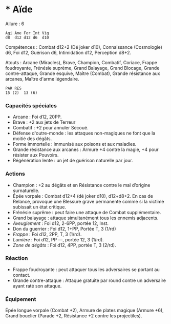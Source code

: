 # * Aïde

Allure : 6

	Agi	Âme	For	Int	Vig
	d8	d12	d12	d6	d10

Compétences : Combat d12+2 (Dé joker d10), Connaissance (Cosmologie) d6, Foi d12, Guérison d6, Intimidation d12, Perception d8+2.

Atouts : Arcane (Miracles), Brave, Champion, Combatif, Coriace, Frappe foudroyante, Frénésie suprème, Grand Balayage, Grand Blocage, Grande contre-attaque, Grande esquive, Maître (Combat), Grande résistance aux arcanes, Maître d'arme légendaire. 

	PAR	RES
	15 (2)	13 (6)

### Capacités spéciales
- Arcane : Foi d12, 20PP.
- Brave : +2 aux jets de Terreur
- Combatif : +2 pour annuler Secoué.
- Défense d'outre-monde : les attaques non-magiques ne font que la moitié des dégâts.
- Forme immortelle : immunisé aux poisons et aux maladies.
- Grande résistance aux arcanes : Armure +4 contre la magie, +4 pour résister aux Pouvoirs.
- Régénération lente : un jet de guérison naturelle par jour.

### Actions
- Champion : +2 au dégâts et en Résistance contre le mal d’origine surnaturelle.
- Épée vorpale : Combat d12+4 (dé joker d10), d12+d8+2. En cas de Relance, provoque une Blessure grave permanente comme si la victime subissait un état critique.
- Frénésie suprême : peut faire une attaque de Combat supplémentaire.
- Grand balayage : attaque simultanément tous les ennemis adjacents.
- _Aveuglement_ : Foi d12, 2-6PP, portée 12, Inst.
- Don du guerrier : Foi d12, 1+PP, Portée T, 3 (1/rd)
- _Frappe_ : Foi d12, 2PP, T, 3 (1/rd).
- _Lumière_ : Foi d12, PP —, portée 12, 3 (1/rd).
- _Zone de dégâts_ : Foi d12, 4PP, portée T, 3 (2/rd).

### Réaction
- Frappe foudroyante : peut attaquer tous les adversaires se portant au contact.
- Grande contre-attaque : Attaque gratuite par round contre un adversaire ayant raté son attaque.

### Équipement

Épée longue vorpale (Combat +2), Armure de plates magique (Armure +6), Grand bouclier (Parade +2, Résistance +2 contre les projectiles).
